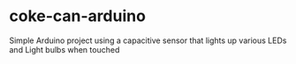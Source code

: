 # coke-can-arduino
Simple Arduino project using a capacitive sensor that lights up various LEDs and Light bulbs when touched
